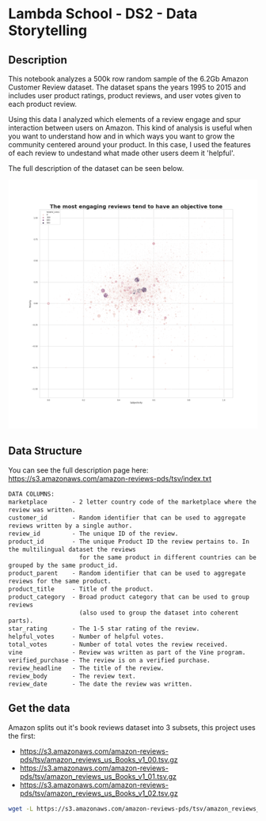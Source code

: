 # Lambda School - DS2 - Data Storytelling

## Description

This notebook analyzes a 500k row random sample of the 6.2Gb Amazon Customer Review dataset. 
The dataset spans the years 1995 to 2015 and includes user product ratings, product reviews, 
and user votes given to each product review.

Using this data I analyzed which elements of a review engage and spur interaction between users
on Amazon. This kind of analysis is useful when you want to understand how and in which ways you
want to grow the community centered around your product. In this case, I used the features of
each review to undestand what made other users deem it 'helpful'.

The full description of the dataset can be seen below.

![Sentiment By Total Votes Scaled By Helpfulness](static/sentiment-by-votes-scatterplot.png)

## Data Structure

You can see the full description page here: https://s3.amazonaws.com/amazon-reviews-pds/tsv/index.txt

```
DATA COLUMNS:
marketplace       - 2 letter country code of the marketplace where the review was written.
customer_id       - Random identifier that can be used to aggregate reviews written by a single author.
review_id         - The unique ID of the review.
product_id        - The unique Product ID the review pertains to. In the multilingual dataset the reviews
                    for the same product in different countries can be grouped by the same product_id.
product_parent    - Random identifier that can be used to aggregate reviews for the same product.
product_title     - Title of the product.
product_category  - Broad product category that can be used to group reviews 
                    (also used to group the dataset into coherent parts).
star_rating       - The 1-5 star rating of the review.
helpful_votes     - Number of helpful votes.
total_votes       - Number of total votes the review received.
vine              - Review was written as part of the Vine program.
verified_purchase - The review is on a verified purchase.
review_headline   - The title of the review.
review_body       - The review text.
review_date       - The date the review was written.
```

## Get the data

Amazon splits out it's book reviews dataset into 3 subsets, this project uses the first:
- https://s3.amazonaws.com/amazon-reviews-pds/tsv/amazon_reviews_us_Books_v1_00.tsv.gz
- https://s3.amazonaws.com/amazon-reviews-pds/tsv/amazon_reviews_us_Books_v1_01.tsv.gz
- https://s3.amazonaws.com/amazon-reviews-pds/tsv/amazon_reviews_us_Books_v1_02.tsv.gz


```bash
wget -L https://s3.amazonaws.com/amazon-reviews-pds/tsv/amazon_reviews_us_Books_v1_00.tsv.gz
```
